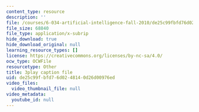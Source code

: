 ```yaml
---
content_type: resource
description: ''
file: /courses/6-034-artificial-intelligence-fall-2010/de25c99fbfd76d0248140d26d00976ed_6nDqY8MPLDM.srt
file_size: 68840
file_type: application/x-subrip
hide_download: true
hide_download_original: null
learning_resource_types: []
license: https://creativecommons.org/licenses/by-nc-sa/4.0/
ocw_type: OCWFile
resourcetype: Other
title: 3play caption file
uid: de25c99f-bfd7-6d02-4814-0d26d00976ed
video_files:
  video_thumbnail_file: null
video_metadata:
  youtube_id: null
---
```


